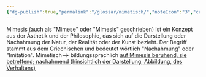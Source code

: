 ```yaml
---
{"dg-publish":true,"permalink":"/glossar/mimetisch/","noteIcon":"3","created":"2023-05-31T06:28:01.084+02:00","updated":"2023-06-04T21:52:35.637+02:00"}
---
```

 

Mimesis (auch als "Mimese" oder "Mimesis" geschrieben) ist ein Konzept aus der Ästhetik und der Philosophie, das sich auf die Darstellung oder Nachahmung der Natur, der Realität oder der Kunst bezieht. Der Begriff stammt aus dem Griechischen und bedeutet wörtlich "Nachahmung" oder "Imitation".
Mimetisch—> bildungssprachlich [auf Mimesis beruhend, sie betreffend; nachahmend (hinsichtlich der Darstellung, Abbildung, des Verhaltens)](https://www.dwds.de/wb/mimetisch#d-1-1)